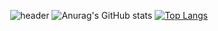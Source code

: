 <div align="center">
  
  ![header](https://capsule-render.vercel.app/api?type=footer&text=자기소개는%20너무%20어려워&&color=timeGradient&&animation=twinkling)
  ![Anurag's GitHub stats](https://github-readme-stats.vercel.app/api?username=Torychu&show_icons=true&theme=radical)
  [![Top Langs](https://github-readme-stats.vercel.app/api/top-langs/?username=Torychu)](https://github.com/깃허브아이디/github-readme-stats)
</div>
<!--
**Torychu/Torychu** is a ✨ _special_ ✨ repository because its `README.md` (this file) appears on your GitHub profile.

Here are some ideas to get you started:

- 🔭 I’m currently working on ...
- 🌱 I’m currently learning ...
- 👯 I’m looking to collaborate on ...
- 🤔 I’m looking for help with ...
- 💬 Ask me about ...
- 📫 How to reach me: ...
- 😄 Pronouns: ...
- ⚡ Fun fact: ...
-->
